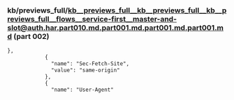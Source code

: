 ### kb/previews_full/kb__previews_full__kb__previews_full__kb__previews_full__flows__service-first__master-and-slot@auth.har.part010.md.part001.md.part001.md.part001.md (part 002)

```md
},
            {
              "name": "Sec-Fetch-Site",
              "value": "same-origin"
            },
            {
              "name": "User-Agent"
```

```
